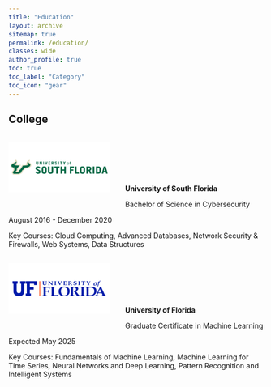 ```yaml
---
title: "Education"
layout: archive
sitemap: true
permalink: /education/
classes: wide
author_profile: true
toc: true
toc_label: "Category"
toc_icon: "gear"
---
```


## College

<img src="/assets/images/usf-logo.png" width="200" height="100" alt="" align="left" style="padding-top:15px;padding-bottom:30px;padding-right: 30px;" /> <br><br><br><br><br>

<strong>University of South Florida</strong>
<p>Bachelor of Science in Cybersecurity</p>
<p>August 2016 - December 2020</p>
<p>Key Courses: Cloud Computing, Advanced Databases, Network Security & Firewalls, Web Systems, Data Structures</p>

<img src="/assets/images/uf-logo.png" width="200" height="100" alt="" align="left" style="padding-top:15px;padding-bottom:30px;padding-right: 30px;" /> <br><br><br><br><br>

<strong>University of Florida</strong>
<p>Graduate Certificate in Machine Learning</p>
<p>Expected May 2025</p>
<p>Key Courses: Fundamentals of Machine Learning, Machine Learning for Time Series, Neural Networks and Deep Learning, Pattern Recognition and Intelligent Systems</p>

